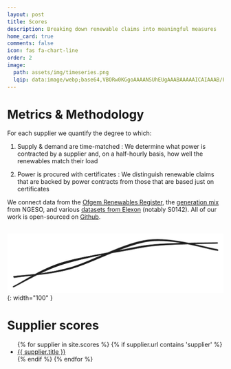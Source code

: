 ```yaml
---
layout: post
title: Scores
description: Breaking down renewable claims into meaningful measures
home_card: true
comments: false
icon: fas fa-chart-line
order: 2
image:
  path: assets/img/timeseries.png
  lqip: data:image/webp;base64,VBORw0KGgoAAAANSUhEUgAAABAAAAAICAIAAAB/FOjAAAAAo0lEQVR4nFXQQU4EMRBD0f+daO5/TxZsoEXPQMwi3Ugsq+RXssrP9zeMiYpBadsCgGiCqnszf15PDYkGg1DuPMI/IPP1dWqIOiBoC39ASBQUUeZ5PNUakzLA1g28gLjLkTCPo0pdQKGk1cKO2et2MI3Mj2OoVRDGqr0HLgDWkDDSeZwPFOgGSOVqBq5dxnSMJmue3w+wuwRZvQGV7r9pTcfqiL9Wg0odsIxW3QAAAABJRU5ErkJggg==
---
```


# Metrics & Methodology

For each supplier we quantify the degree to which:

1) Supply & demand are time-matched
: We determine what power is contracted by a supplier and, on a half-hourly basis, how well the renewables match their load

2) Power is procured with certificates
: We distinguish renewable claims that are backed by power contracts from those that are based just on certificates

We connect data from the [Ofgem Renewables Register](https://renewablesandchp.ofgem.gov.uk/), the [generation mix](https://www.nationalgrideso.com/data-portal/historic-generation-mix) from NGESO, and various [datasets from Elexon](https://bmrs.elexon.co.uk/api-documentation) (notably S0142). All of our work is open-sourced on [Github](https://github.com/matched-energy/scores).

&nbsp;
![Matched Energy ](/assets/img/matched-logo-lines-small.png){: width="100" }

# Supplier scores
<ul>
  {% for supplier in site.scores %}
  {% if supplier.url contains 'supplier' %}
      <li>
          <a href="{{ supplier.url }}">
            {{ supplier.title }}
          </a>
      </li>
  {% endif %}
  {% endfor %}
</ul>
